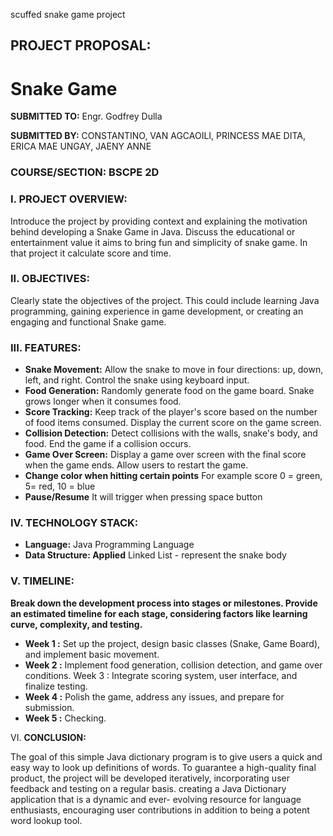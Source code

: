 scuffed snake game project

## PROJECT PROPOSAL:

# Snake Game

**SUBMITTED TO:** Engr. Godfrey Dulla

**SUBMITTED BY:** CONSTANTINO, VAN 
AGCAOILI, PRINCESS MAE 
DITA, ERICA MAE 
UNGAY, JAENY ANNE 

### COURSE/SECTION: BSCPE 2D

### I. PROJECT OVERVIEW:


Introduce the project by providing context and explaining the motivation behind developing a Snake Game in Java. Discuss the educational or entertainment value it aims to bring fun and simplicity of snake game. In that project it calculate score and time.


### II. OBJECTIVES:

Clearly state the objectives of the project. This could include learning Java programming, gaining experience in game development, or creating an engaging and functional Snake game. 

### III. FEATURES:

- **Snake Movement:**
    Allow the snake to move in four directions: up, down, left, and right. Control the snake using keyboard input. 
- **Food Generation:** 
    Randomly generate food on the game board. Snake grows longer when it consumes food. 
- **Score Tracking:** 
    Keep track of the player's score based on the number of food items consumed. Display the current score on the game screen.
- **Collision Detection:**
    Detect collisions with the walls, snake's body, and food. End the game if a collision occurs. 
- **Game Over Screen:** 
    Display a game over screen with the final score when the game ends. Allow users to restart the game. 
- **Change color when hitting certain points** 
    For example score 0 = green, 5= red, 10 = blue 
- **Pause/Resume**
    It will trigger when pressing space button



### IV. TECHNOLOGY STACK:

- **Language:**
Java Programming Language
- **Data Structure: Applied**
Linked List - represent the snake body

### V. TIMELINE:

**Break down the development process into stages or milestones. Provide an estimated timeline for each stage, considering factors like learning curve, complexity, and testing.**
- **Week 1 :** Set up the project, design basic classes (Snake, Game Board), and implement basic movement. 
- **Week 2 :** Implement food generation, collision detection, and game over conditions. Week 3 : Integrate scoring system, user interface, and finalize testing. 
- **Week 4 :** Polish the game, address any issues, and prepare for submission. 
- **Week 5 :** Checking. 


VI. **CONCLUSION:**

The goal of this simple Java dictionary program is to give users a quick and easy
way to look up definitions of words. To guarantee a high-quality final product, the
project will be developed iteratively, incorporating user feedback and testing on a
regular basis. creating a Java Dictionary application that is a dynamic and ever-
evolving resource for language enthusiasts, encouraging user contributions in
addition to being a potent word lookup tool.



